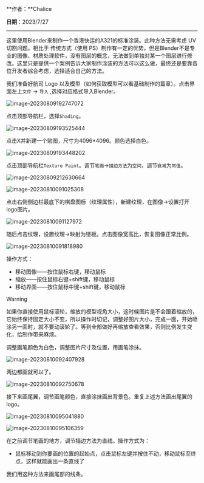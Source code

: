 **作者：**Chalice

**日期**：2023/7/27

---

这里使用Blender来制作一个香港快运的A321的标准涂装。此种方法无需考虑 UV 切割问题。相比于 传统方式（使用 PS）制作有一定的优势，但是Blender不是专业的图像、材质处理软件，没有图层的概念，无法做到单独对某一个图层进行修改。这里只是提供一个案例告诉大家制作涂装的方法可以这么做，最终还是要靠各位开发者综合考虑，选择适合自己的方法。

我们准备好航司 Logo 以及模型（如何获取模型可以看基础制作的篇章）。点击界面左上`文件` -> `导入` ,选择对应格式导入Blender。

![image-20230809192747072](https://bu.dusays.com/2023/08/09/64d3784603155.png)



点击顶部导航栏，选择`Shading`。

![image-20230809193525444](https://bu.dusays.com/2023/08/09/64d37a01da393.png)

点击X并新建一个贴图，尺寸为4096*4096。颜色选择白色。

![image-20230809193448202](https://bu.dusays.com/2023/08/09/64d379ea0b114.png)

点击顶部导航栏`Texture Paint`。调节`笔画`->`描边方法`为`空间`，调节`衰减`为`常值`。

![image-20230809212630664](https://bu.dusays.com/2023/08/09/64d393925d74f.png)

![image-20230810091025308](https://bu.dusays.com/2023/08/10/64d439145cbe2.png)

点击右侧侧边栏最底下的棋盘图标（纹理属性），新建纹理，在图像->设置打开logo图片。

![image-20230810091127972](https://bu.dusays.com/2023/08/10/64d43952664e4.png)

随后点击纹理，设置纹理->映射为镂板。点击图像宽高比，恢复图像正常比例。

![image-20230810091818980](https://bu.dusays.com/2023/08/10/64d43aecacdee.png)

操作方式：

- 移动图像——按住鼠标右键，移动鼠标
- 缩放——按住鼠标右键+shift键，移动鼠标
- 移动界面——按住鼠标中键+shift键，移动鼠标

>[!warning]
>如果你直接使用鼠标滚轮，缩放的模型视角大小，这时候图片是不会跟着缩放的，它始终保持固定大小不变，所以操作时切记，调整好图片大小，完成一面，开始喷涂另一面时，就不要动滚轮了。等到全部做好再缩放查看效果，否则比例发生变化，给制作带来麻烦。



调整画笔颜色为白色，调整图片尺寸及位置，用画笔涂抹。

![image-20230810092407928](https://bu.dusays.com/2023/08/10/64d43c1f7174e.png)

两边都画就可以了。

![image-20230810092750678](https://bu.dusays.com/2023/08/10/64d43d28c0234.png)

接下来画尾翼，调节画笔颜色，直接涂抹画出背景色。重复上述方法画出尾翼的 logo。

![image-20230810095041880](https://bu.dusays.com/2023/08/10/64d442839876a.png)

![image-20230810095106359](https://bu.dusays.com/2023/08/10/64d4428b42685.png)

在之前调节笔画的地方，调节描边方法为直线。操作方式为：

- 鼠标移动到你要画的位置的起始点，点击鼠标左键并按住不动，移动鼠标至终点，这样就能画出一条直线了

我们用这种方法来画尾部的线条。
